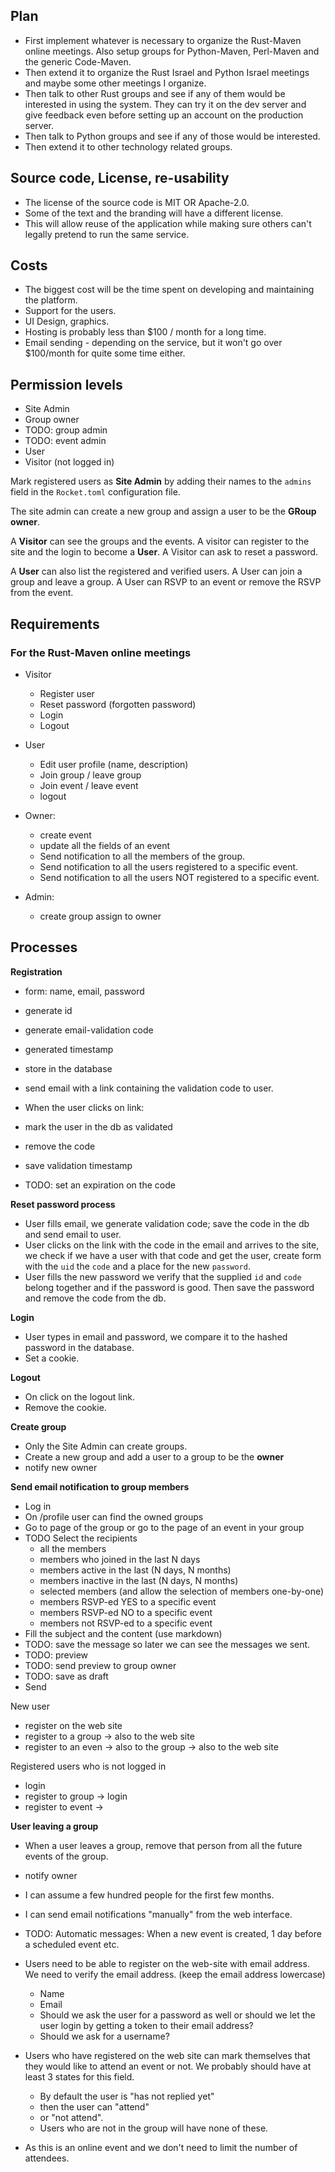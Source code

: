 ## Plan

* First implement whatever is necessary to organize the Rust-Maven online meetings. Also setup groups for Python-Maven, Perl-Maven and the generic Code-Maven.
* Then extend it to organize the Rust Israel and Python Israel meetings and maybe some other meetings I organize.
* Then talk to other Rust groups and see if any of them would be interested in using the system. They can try it on the dev server and give feedback even before setting up an account on the production server.
* Then talk to Python groups and see if any of those would be interested.
* Then extend it to other technology related groups.


## Source code, License, re-usability

* The license of the source code is MIT OR Apache-2.0.
* Some of the text and the branding will have a different license.
* This will allow reuse of the application while making sure others can't legally pretend to run the same service.

## Costs

* The biggest cost will be the time spent on developing and maintaining the platform.
* Support for the users.
* UI Design, graphics.
* Hosting is probably less than $100 / month for a long time.
* Email sending - depending on the service, but it won't go over $100/month for quite some time either.

## Permission levels
* Site Admin
* Group owner
* TODO: group admin
* TODO: event admin
* User
* Visitor (not logged in)

Mark registered users as **Site Admin** by adding their names to the `admins` field in the `Rocket.toml` configuration file.

The site admin can create a new group and assign a user to be the **GRoup owner**.


A **Visitor** can see the groups and the events. A visitor can register to the site and the login to become a **User**. A Visitor can ask to reset a password.

A **User** can also list the registered and verified users. A User can join a group and leave a group. A User can RSVP to an event or remove the RSVP from the event. 


## Requirements

### For the Rust-Maven online meetings

* Visitor
    * Register user
    * Reset password (forgotten password)
    * Login
    * Logout

* User
    * Edit user profile (name, description)
    * Join group / leave group
    * Join event / leave event
    * logout

* Owner:
    * create event
    * update all the fields of an event
    * Send notification to all the members of the group.
    * Send notification to all the users registered to a specific event.
    * Send notification to all the users NOT registered to a specific event.


* Admin:
    * create group assign to owner


## Processes

**Registration**
* form: name, email, password
* generate id
* generate email-validation code
* generated timestamp
* store in the database
* send email with a link containing the validation code to user.

* When the user clicks on link:
* mark the user in the db as validated
* remove the code
* save validation timestamp
* TODO: set an expiration on the code


**Reset password process**
* User fills email, we generate validation code; save the code in the db and send email to user.
* User clicks on the link with the code in the email and arrives to the site, we check if we have a user with that code and get the user, create form with the `uid` the `code` and a place for the new `password`.
* User fills the new password we verify that the supplied `id` and `code` belong together and if the password is good. Then save the password and remove the code from the db.

**Login**
* User types in email and password, we compare it to the hashed password in the database.
* Set a cookie.

**Logout**
* On click on the logout link.
* Remove the cookie.

**Create group**
* Only the Site Admin can create groups.
* Create a new group and add a user to a group to be the **owner**
* notify new owner

**Send email notification to group members**
* Log in
* On /profile user can find the owned groups 
* Go to page of the group or go to the page of an event in your group
* TODO Select the recipients
    * all the members
    * members who joined in the last N days
    * members active in the last (N days, N months)
    * members inactive in the last (N days, N months)
    * selected members (and allow the selection of members one-by-one)
    * members RSVP-ed YES to a specific event
    * members RSVP-ed NO to a specific event
    * members not RSVP-ed to a specific event
* Fill the subject and the content (use markdown)
* TODO: save the message so later we can see the messages we sent.
* TODO: preview
* TODO: send preview to group owner
* TODO: save as draft
* Send



New user
* register on the web site
* register to a group -> also to the web site
* register to an even -> also to the group -> also to the web site

Registered users who is not logged in
* login
* register to group -> login
* register to event -> 

**User leaving a group**
* When a user leaves a group, remove that person from all the future events of the group.
* notify owner



* I can assume a few hundred people for the first few months.

* I can send email notifications "manually" from the web interface.


* TODO: Automatic messages: When a new event is created, 1 day before a scheduled event etc.

* Users need to be able to register on the web-site with email address. We need to verify the email address. (keep the email address lowercase)
    * Name
    * Email
    * Should we ask the user for a password as well or should we let the user login by getting a token to their email address?
    * Should we ask for a username?
* Users who have registered on the web site can mark themselves that they would like to attend an event or not. We probably should have at least 3 states for this field.
    * By default the user is "has not replied yet"
    * then the user can "attend"
    * or "not attend".
    * Users who are not in the group will have none of these.
* As this is an online event and we don't need to limit the number of attendees.
